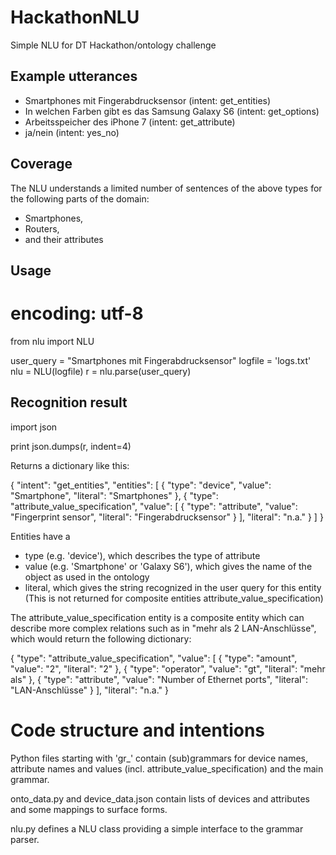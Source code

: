 # HackathonNLU
Simple NLU for DT Hackathon/ontology challenge

## Example utterances

* Smartphones mit Fingerabdrucksensor (intent: get_entities)
* In welchen Farben gibt es das Samsung Galaxy S6 (intent: get_options)
* Arbeitsspeicher des iPhone 7 (intent: get_attribute)
* ja/nein (intent: yes_no)

## Coverage

The NLU understands a limited number of sentences of the above types for the following parts of the domain:
* Smartphones, 
* Routers, 
* and their attributes

## Usage

# encoding: utf-8
from nlu import NLU

user_query = "Smartphones mit Fingerabdrucksensor"
logfile = 'logs.txt'
nlu = NLU(logfile)
r = nlu.parse(user_query)

## Recognition result

import json

print json.dumps(r, indent=4)

Returns a dictionary like this:

{
    "intent": "get_entities", 
    "entities": [
        {
            "type": "device", 
            "value": "Smartphone", 
            "literal": "Smartphones"
        }, 
        {
            "type": "attribute_value_specification", 
            "value": [
                {
                    "type": "attribute", 
                    "value": "Fingerprint sensor", 
                    "literal": "Fingerabdrucksensor"
                }
            ], 
            "literal": "n.a."
        }
    ]
}

Entities have a 
* type (e.g. 'device'), which describes the type of attribute
* value (e.g. 'Smartphone' or 'Galaxy S6'), which gives the name of the object as used in the ontology
* literal, which gives the string recognized in the user query for this entity (This is not returned for composite entities attribute_value_specification)

The attribute_value_specification entity is a composite entity which can describe more complex relations such as in "mehr als 2 LAN-Anschlüsse", which would return the following dictionary:

{
    "type": "attribute_value_specification", 
    "value": [
        {
            "type": "amount", 
            "value": "2", 
            "literal": "2"
        }, 
        {
            "type": "operator", 
            "value": "gt", 
            "literal": "mehr als"
        }, 
        {
            "type": "attribute", 
            "value": "Number of Ethernet ports", 
            "literal": "LAN-Anschlüsse"
        }
    ], 
    "literal": "n.a."
}

# Code structure and intentions

Python files starting with 'gr_' contain (sub)grammars for device names, attribute names and values (incl. attribute_value_specification) and the main grammar.

onto_data.py and device_data.json contain lists of devices and attributes and some mappings to surface forms.

nlu.py defines a NLU class providing a simple interface to the grammar parser.
